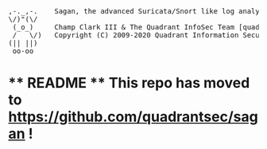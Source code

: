 
<pre>
,-._,-.    Sagan, the advanced Suricata/Snort like log analysis engine!
\/)"(\/ 
 (_o_)     Champ Clark III & The Quadrant InfoSec Team [quadrantsec.com]
 /   \/)   Copyright (C) 2009-2020 Quadrant Information Security, et al.
(|| ||) 
 oo-oo  
</pre>


# ** README ** This repo has moved to https://github.com/quadrantsec/sagan !

